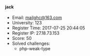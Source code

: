 #### jack  

* Email: mailghc@163.com  
* University: 123  
* Register Time: 2017-07-25 20:44:05  
* Register IP: 27.18.73.153  
* Score: 50  
* Solved challenges: 
  * php-weak-type  
